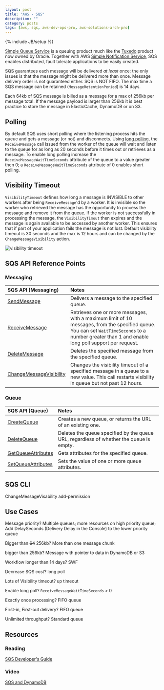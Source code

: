 ```yaml
---
layout: post
title: "AWS - SQS"
description: ""
category: posts
tags: [aws, sqs, aws-dev-ops-pro, aws-solutions-arch-pro]
---
```

{% include JB/setup %}

[Simple Queue Service](https://aws.amazon.com/sqs/) is a queuing product much like the [Tuxedo](http://www.oracle.com/us/products/middleware/cloud-app-foundation/tuxedo/message-queue/overview/index.html) product now owned by Oracle. Together with AWS [Simple Notification Service](http://aws.amazon.com/sns/), SQS enables distributed, fault tolerate applications to be easily created. 

SQS guarantees each message will be delivered *at least* once; the only issues is that the message might be delivered more than once. Message delivery order is not guaranteed either. SQS is NOT FIFO. The max time a SQS message can be retained (`MessageRetentionPeriod`) is 14 days.

Each 64kb of SQS message is billed as a message for a max of 256kb per message total. If the message payload is larger than 256kb it is best practice to store the message in ElasticCache, DynamoDB or on S3.

## Polling

By default SQS uses short polling where the listening process hits the queue and gets a message (or not) and disconnects. Using [long polling](http://docs.aws.amazon.com/AWSSimpleQueueService/latest/SQSDeveloperGuide/sqs-long-polling.html), the `ReceiveMessage` call issued from the worker of the queue will wait and listen to the queue for as long as 20 seconds before it times out or retrieves as a message. To enable long polling increase the `ReceiveMessageWaitTimeSeconds` attribute of the queue to a value greater then 0; a `ReceiveMessageWaitTimeSeconds` attribute of 0 enables short polling.

## Visibility Timeout

`VisibilityTimeout` defines how long a message is INVISIBLE to other workers after being `ReceiveMessage`'d by a worker. It is invisible so the worker who retrieved the message has the opportunity to process the message and remove it from the queue. If the worker is not successfully in processing the message, the `VisibilityTimout` then expires and the message is again available to be accessed by another worker. This ensures that if part of your application fails the message is not lost. Default visibility timeout is 30 seconds and the max is 12 hours and can be changed by the `ChangeMessageVisibility` action.

![visibility timeout](http://docs.aws.amazon.com/AWSSimpleQueueService/latest/SQSDeveloperGuide/images/Visibility_Timeout.png)

## SQS API Reference Points

### Messaging

| **SQS API (Messaging)**  | **Notes**  |
|:-----------------------------------------|:--------------------------------------------------------|
| [SendMessage](http://docs.aws.amazon.com/AWSSimpleQueueService/latest/APIReference/API_SendMessage.html) | Delivers a message to the specified queue. |
| [ReceiveMessage](http://docs.aws.amazon.com/AWSSimpleQueueService/latest/APIReference/API_ReceiveMessage.html) | Retrieves one or more messages, with a maximum limit of 10 messages, from the specified queue. You can set `WaitTimeSeconds` to a number greater than 1 and enable long poll support per request.|
| [DeleteMessage](http://docs.aws.amazon.com/AWSSimpleQueueService/latest/APIReference/API_DeleteMessage.html) |Deletes the specified message from the specified queue. |
| [ChangeMessageVisibility](http://docs.aws.amazon.com/AWSSimpleQueueService/latest/APIReference/API_ChangeMessageVisibility.html) | Changes the visibility timeout of a specified message in a queue to a new value. This call restarts visibility in queue but not past 12 hours. |

### Queue

| **SQS API (Queue)**  | **Notes**  |
|:-------------------------------------------|:--------------------------------------------------------|
|  [CreateQueue](http://docs.aws.amazon.com/AWSSimpleQueueService/latest/APIReference/API_CreateQueue.html)| Creates a new queue, or returns the URL of an existing one. |
| [DeleteQueue](http://docs.aws.amazon.com/AWSSimpleQueueService/latest/APIReference/API_DeleteQueue.html) | Deletes the queue specified by the queue URL, regardless of whether the queue is empty.|
| [GetQueueAttributes  ](http://docs.aws.amazon.com/AWSSimpleQueueService/latest/APIReference/API_GetQueueAttributes.html) | Gets attributes for the specified queue.|
|  [SetQueueAttributes  ](http://docs.aws.amazon.com/AWSSimpleQueueService/latest/APIReference/API_SetQueueAttributes.html)| Sets the value of one or more queue attributes.|

## SQS CLI 

ChangeMessageVisability
add-permission

## Use Cases

Message priority? Multiple queues; more resources on high priority queue; Add DelaySeconds (Delivery Delay in the Console) to the lower priority queue

Bigger than ~~64~~ 256kb? More than one message chunk

bigger than 256kb? Message with pointer to data in DynamoDB or S3

Workflow longer than 14 days? SWF

Decrease SQS cost? long poll

Lots of Visibility timeout? up timeout

Enable long poll? `ReceiveMessageWaitTimeSeconds` > 0 

Exactly once processing? FIFO queue

First-in, First-out delivery? FIFO queue

Unlimited throughput? Standard queue


## Resources

### Reading
[SQS Developer's Guide](http://docs.aws.amazon.com/AWSSimpleQueueService/latest/SQSDeveloperGuide/Welcome.html)

### Video
[SQS and DynamoDB](https://www.youtube.com/watch?v=n9pMxdUbBGs)

